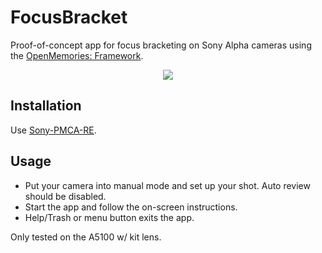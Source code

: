 # FocusBracket

Proof-of-concept app for focus bracketing on Sony Alpha cameras using the [OpenMemories: Framework](https://github.com/ma1co/OpenMemories-Framework).

<p align="center"><img src="http://i.imgur.com/oZj9V3M.gif"/></p>

## Installation ##
Use [Sony-PMCA-RE](https://github.com/ma1co/Sony-PMCA-RE).

## Usage ##
* Put your camera into manual mode and set up your shot. Auto review should be disabled.
* Start the app and follow the on-screen instructions.
* Help/Trash or menu button exits the app.

Only tested on the A5100 w/ kit lens.